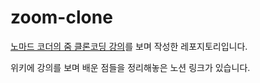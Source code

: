 # zoom-clone

[노마드 코더의 줌 클론코딩 강의](https://nomadcoders.co/noom)를 보며 작성한 레포지토리입니다.

위키에 강의를 보며 배운 점들을 정리해놓은 노션 링크가 있습니다.

